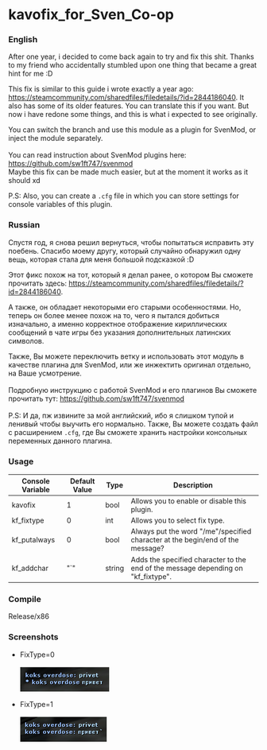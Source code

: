 # kavofix_for_Sven_Co-op
### English
After one year, i decided to come back again to try and fix this shit. Thanks to my friend who accidentally stumbled upon one thing that became a great hint for me :D

This fix is similar to this guide i wrote exactly a year ago: https://steamcommunity.com/sharedfiles/filedetails/?id=2844186040. It also has some of its older features.
You can translate this if you want. But now i have redone some things, and this is what i expected to see originally.

You can switch the branch and use this module as a plugin for SvenMod, or inject the module separately.<br><br>
You can read instruction about SvenMod plugins here: https://github.com/sw1ft747/svenmod<br>
Maybe this fix can be made much easier, but at the moment it works as it should xd

P.S: Also, you can create a `.cfg` file in which you can store settings for console variables of this plugin.

### Russian
Спустя год, я снова решил вернуться, чтобы попытаться исправить эту поебень. Спасибо моему другу, который случайно обнаружил одну вещь, которая стала для меня большой подсказкой :D

Этот фикс похож на тот, который я делал ранее, о котором Вы сможете прочитать здесь: https://steamcommunity.com/sharedfiles/filedetails/?id=2844186040. 

А также, он обладает некоторыми его старыми особенностями. Но, теперь он более менее похож на то, чего я пытался добиться изначально, а именно корректное отображение кириллических сообщений в чате игры без указания дополнительных латинских символов.

Также, Вы можете переключить ветку и использовать этот модуль в качестве плагина для SvenMod, или же инжектить оригинал отдельно, на Ваше усмотрение.<br><br>
Подробную инструкцию с работой SvenMod и его плагинов Вы сможете прочитать тут: https://github.com/sw1ft747/svenmod<br><br>
P.S: И да, пж извините за мой английский, ибо я слишком тупой и ленивый чтобы выучить его нормально. Также, Вы можете создать файл с расширением `.cfg`, где Вы сможете хранить настройки консольных переменных данного плагина.

### Usage
| Console Variable | Default Value | Type | Description |
| ---------------- | ------------- | ---- | ----------- |
| kavofix | 1 | bool | Allows you to enable or disable this plugin. |
| kf_fixtype | 0 | int | Allows you to select fix type. |
| kf_putalways | 0 | bool | Always put the word "/me"/specified character at the begin/end of the message? |
| kf_addchar | "`" | string | Adds the specified character to the end of the message depending on \"kf_fixtype\". |

### Compile
Release/x86

### Screenshots
* FixType=0<br><br>
![FixType0](https://github.com/kekekekkek/kavofix_for_Sven_Co-op/blob/svenmod/img/Screenshot_1.png)

* FixType=1<br><br>
![FixType1](https://github.com/kekekekkek/kavofix_for_Sven_Co-op/blob/svenmod/img/Screenshot_2.png)
